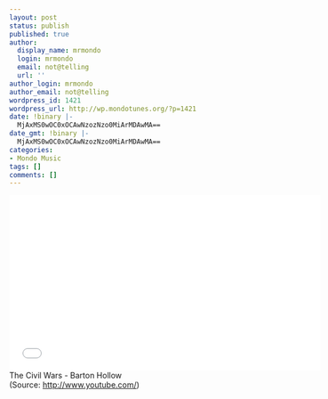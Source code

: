 ```yaml
---
layout: post
status: publish
published: true
author:
  display_name: mrmondo
  login: mrmondo
  email: not@telling
  url: ''
author_login: mrmondo
author_email: not@telling
wordpress_id: 1421
wordpress_url: http://wp.mondotunes.org/?p=1421
date: !binary |-
  MjAxMS0wOC0xOCAwNzozNzo0MiArMDAwMA==
date_gmt: !binary |-
  MjAxMS0wOC0xOCAwNzozNzo0MiArMDAwMA==
categories:
- Mondo Music
tags: []
comments: []
---
```

<iframe width="560" height="315" src="//www.youtube.com/embed/ODOOo-R6kg8" frameborder="0"> </iframe>
The Civil Wars - Barton Hollow
<div class="attribution">(<span>Source:</span> <a href="http://www.youtube.com/">http://www.youtube.com/</a>)</div>
